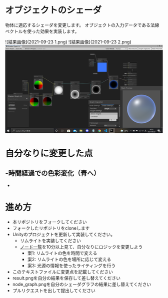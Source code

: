 # オブジェクトのシェーダ
物体に適応するシェーダを変更します。
オブジェクトの入力データである法線ベクトルを使った効果を実装します。

![結果画像](2021-09-23 1.png)
![結果画像](2021-09-23 2.png)
![シェーダグラフ](2021-09-23.png)

# 自分なりに変更した点
-時間経過での色彩変化（青へ）
-
-

# 進め方

- 本リポジトリをフォークしてください
- フォークしたリポジトリをcloneします
- Unityのプロジェクトを更新して実装してください。
  - リムライトを実装してください
  - [ノード一覧](https://docs.unity3d.com/ja/Packages/com.unity.shadergraph@10.0/manual/Node-Library.html)を10分以上見て、自分なりにロジックを変更しよう
    - 案1: リムライトの色を時間で変える
    - 案2: リムライトの色を場所に応じて変える
    - 案3: 光源の情報を使ったライティングを行う
- このテキストファイルに変更点を記載してください
- result.pngを自分の結果を保存して差し替えてください
- node_graph.pngを自分のシェーダグラフの結果に差し替えてください
- プルリクエストを出して提出してください
